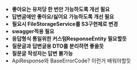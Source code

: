 - **좋아요는 유저당 한 번만 가능하도록 개선 필요**
- **답변글에만 좋아요/싫어요 가능하도록 개선 필요**
- **필요시 FileStorageService를 S3구현체로 변경**
- **swagger적용 필요**
- **응답형식 통일위한 커스텀ResponseEntity 필요할듯**
- **질문글과 답변글용 DTO를 분리하면 좋을듯**
- **질문글 작성자는 답변 불가능**
- ApiResponse와 BaseErrorCode? 이런거 배워야할듯